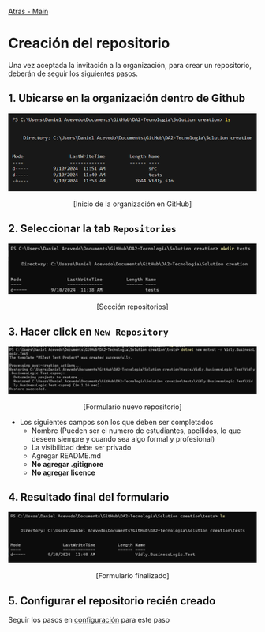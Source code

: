 [Atras - Main](https://github.com/IngSoft-DA2/DA2-Tecnologia)

# Creación del repositorio

Una vez aceptada la invitación a la organización, para crear un repositorio, deberán de seguir los siguientes pasos.

## 1. Ubicarse en la organización dentro de Github

<p align="center">
<img src="./images/image.png">
</p>
<p align="center">
[Inicio de la organización en GitHub]
</p>

## 2. Seleccionar la tab `Repositories`
<p align="center">
<img src="./images/image-1.png">
</p>
<p align="center">
[Sección repositorios]
</p>

## 3. Hacer click en `New Repository`
<p align="center">
<img src="./images/image-2.png">
</p>
<p align="center">
[Formulario nuevo repositorio]
</p>

  - Los siguientes campos son los que deben ser completados
    - Nombre (Pueden ser el numero de estudiantes, apellidos, lo que deseen siempre y cuando sea algo formal y profesional)
    - La visibilidad debe ser privado
    - Agregar README.md
    - **No agregar .gitignore**
    - **No agregar licence**

## 4. Resultado final del formulario
<p align="center">
<img src="./images/image-3.png">
</p>
<p align="center">
[Formulario finalizado]
</p>

## 5. Configurar el repositorio recién creado
Seguir los pasos en [configuración](https://github.com/IngSoft-DA2/DA2-Tecnologia/tree/repo-configuration) para este paso

